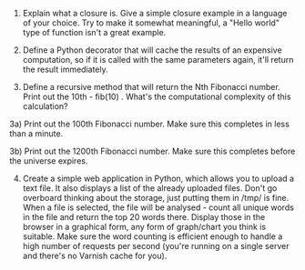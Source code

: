 1) Explain what a closure is. Give a simple closure example in a
language of your choice. Try to make it somewhat meaningful, a "Hello
world" type of function isn't a great example.

2) Define a Python decorator that will cache the results of an
expensive computation, so if it is called with the same parameters
again, it'll return the result immediately.

3) Define a recursive method that will return the Nth Fibonacci
number. Print out the 10th - fib(10) . What's the computational
complexity of this calculation?

 3a) Print out the 100th Fibonacci number. Make sure this completes in
less than a minute.

 3b) Print out the 1200th Fibonacci number. Make sure this completes
before the universe expires.

4) Create a simple web application in Python, which allows you to
upload a text file. It also displays a list of the already uploaded
files. Don't go overboard thinking about the storage, just putting
them in /tmp/ is fine. When a file is selected, the file will be
analysed - count all unique words in the file and return the top 20
words there. Display those in the browser in a graphical form, any
form of graph/chart you think is suitable. Make sure the word counting
is efficient enough to handle a high number of requests per second
(you're running on a single server and there's no Varnish cache for
you).
